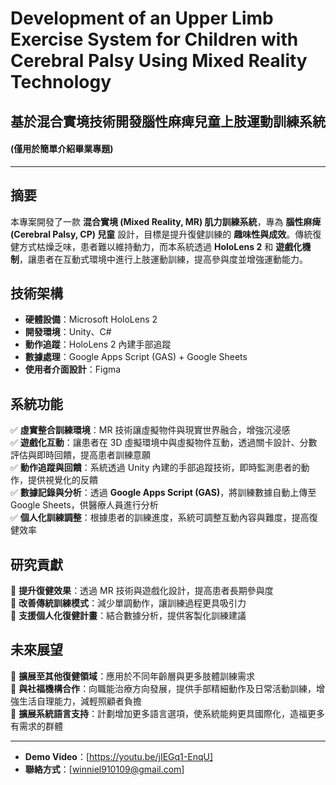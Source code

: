 # Development of an Upper Limb Exercise System for Children with Cerebral Palsy Using Mixed Reality Technology
## 基於混合實境技術開發腦性麻痺兒童上肢運動訓練系統
#### (僅用於簡單介紹畢業專題)
---

## 摘要  
本專案開發了一款 **混合實境 (Mixed Reality, MR) 肌力訓練系統**，專為 **腦性麻痺 (Cerebral Palsy, CP) 兒童** 設計，目標是提升復健訓練的 **趣味性與成效**。傳統復健方式枯燥乏味，患者難以維持動力，而本系統透過 **HoloLens 2** 和 **遊戲化機制**，讓患者在互動式環境中進行上肢運動訓練，提高參與度並增強運動能力。  

## 技術架構  
- **硬體設備**：Microsoft HoloLens 2  
- **開發環境**：Unity、C#  
- **動作追蹤**：HoloLens 2 內建手部追蹤  
- **數據處理**：Google Apps Script (GAS) + Google Sheets  
- **使用者介面設計**：Figma

## 系統功能  
✅ **虛實整合訓練環境**：MR 技術讓虛擬物件與現實世界融合，增強沉浸感  
✅ **遊戲化互動**：讓患者在 3D 虛擬環境中與虛擬物件互動，透過關卡設計、分數評估與即時回饋，提高患者訓練意願  
✅ **動作追蹤與回饋**：系統透過 Unity 內建的手部追蹤技術，即時監測患者的動作，提供視覺化的反饋  
✅ **數據記錄與分析**：透過 **Google Apps Script (GAS)**，將訓練數據自動上傳至 Google Sheets，供醫療人員進行分析  
✅ **個人化訓練調整**：根據患者的訓練進度，系統可調整互動內容與難度，提高復健效率  

## 研究貢獻  
🔹 **提升復健效果**：透過 MR 技術與遊戲化設計，提高患者長期參與度  
🔹 **改善傳統訓練模式**：減少單調動作，讓訓練過程更具吸引力  
🔹 **支援個人化復健計畫**：結合數據分析，提供客製化訓練建議  

## 未來展望  
📌 **擴展至其他復健領域**：應用於不同年齡層與更多肢體訓練需求  
📌 **與社福機構合作**：向職能治療方向發展，提供手部精細動作及日常活動訓練，增強生活自理能力，減輕照顧者負擔  
📌 **擴展系統語言支持**：計劃增加更多語言選項，使系統能夠更具國際化，造福更多有需求的群體  

---  
-  **Demo Video**：[https://youtu.be/jIEGq1-EnqU]  
-  **聯絡方式**：[winniel910109@gmail.com]  
